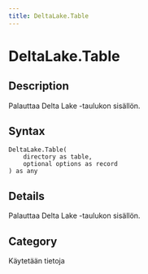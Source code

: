 ```yaml
---
title: DeltaLake.Table
---
```


# DeltaLake.Table


## Description

Palauttaa Delta Lake -taulukon sisällön.


## Syntax

```powerquery
DeltaLake.Table(
    directory as table,
    optional options as record
) as any
```


## Details

Palauttaa Delta Lake -taulukon sisällön.



## Category
Käytetään tietoja
